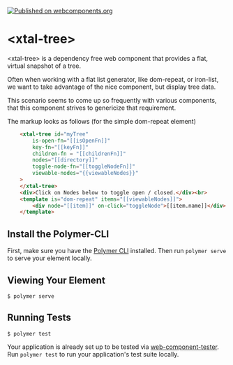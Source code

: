[![Published on webcomponents.org](https://img.shields.io/badge/webcomponents.org-published-blue.svg)](https://www.webcomponents.org/element/bahrus/xtal-tree)

# \<xtal-tree\>

\<xtal-tree\> is a dependency free web component that provides  a flat, virtual snapshot of a tree.

Often when working with a flat list generator, like dom-repeat, or iron-list, we want to take advantage of the nice component, but display tree data.

This scenario seems to come up so frequently with various components, that this component strives to genericize that requirement.

The markup looks as follows (for the simple dom-repeat element)

```html
    <xtal-tree id="myTree"
        is-open-fn="[[isOpenFn]]" 
        key-fn="[[keyFn]]" 
        children-fn = "[[childrenFn]]" 
        nodes="[[directory]]"
        toggle-node-fn="[[toggleNodeFn]]"
        viewable-nodes="{{viewableNodes}}"
    >
    </xtal-tree>
    <div>Click on Nodes below to toggle open / closed.</div><br>
    <template is="dom-repeat" items="[[viewableNodes]]">
        <div node="[[item]]" on-click="toggleNode">[[item.name]]</div>
    </template>
```

## Install the Polymer-CLI

First, make sure you have the [Polymer CLI](https://www.npmjs.com/package/polymer-cli) installed. Then run `polymer serve` to serve your element locally.

## Viewing Your Element

```
$ polymer serve
```

## Running Tests

```
$ polymer test
```

Your application is already set up to be tested via [web-component-tester](https://github.com/Polymer/web-component-tester). Run `polymer test` to run your application's test suite locally.

